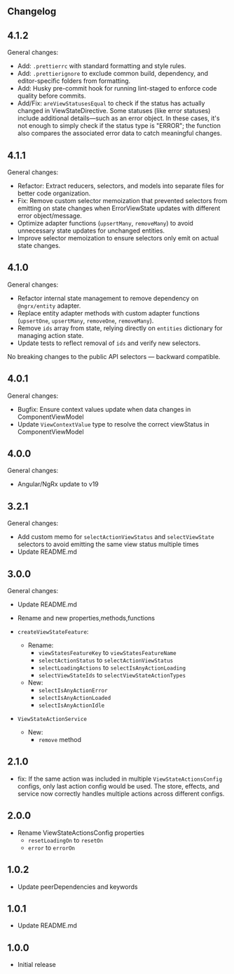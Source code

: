 ## Changelog

## 4.1.2

General changes:

- Add: `.prettierrc` with standard formatting and style rules.
- Add: `.prettierignore` to exclude common build, dependency, and editor-specific folders from formatting.
- Add: Husky pre-commit hook for running lint-staged to enforce code quality before commits.
- Add/Fix: `areViewStatusesEqual` to check if the status has actually changed in ViewStateDirective. Some statuses (like error statuses) include additional details—such as an error object. In these cases, it's not enough to simply check if the status type is "ERROR"; the function also compares the associated error data to catch meaningful changes.

## 4.1.1

General changes:

- Refactor: Extract reducers, selectors, and models into separate files for better code organization.
- Fix: Remove custom selector memoization that prevented selectors from emitting on state changes when ErrorViewState updates with different error object/message.
- Optimize adapter functions (`upsertMany`, `removeMany`) to avoid unnecessary state updates for unchanged entities.
- Improve selector memoization to ensure selectors only emit on actual state changes.

## 4.1.0

General changes:

- Refactor internal state management to remove dependency on `@ngrx/entity` adapter.
- Replace entity adapter methods with custom adapter functions (`upsertOne`, `upsertMany`, `removeOne`, `removeMany`).
- Remove `ids` array from state, relying directly on `entities` dictionary for managing action state.
- Update tests to reflect removal of `ids` and verify new selectors.

No breaking changes to the public API selectors — backward compatible.

## 4.0.1

General changes:

- Bugfix: Ensure context values update when data changes in ComponentViewModel
- Update `ViewContextValue` type to resolve the correct viewStatus in ComponentViewModel

## 4.0.0

General changes:

- Angular/NgRx update to v19

## 3.2.1

General changes:

- Add custom memo for `selectActionViewStatus` and `selectViewState` selectors to avoid emitting the same view status multiple times
- Update README.md

## 3.0.0

General changes:

- Update README.md
- Rename and new properties,methods,functions

- `createViewStateFeature`:

  - Rename:
    - `viewStatesFeatureKey` to `viewStatesFeatureName`
    - `selectActionStatus` to `selectActionViewStatus`
    - `selectLoadingActions` to `selectIsAnyActionLoading`
    - `selectViewStateIds` to `selectViewStateActionTypes`
  - New:
    - `selectIsAnyActionError`
    - `selectIsAnyActionLoaded`
    - `selectIsAnyActionIdle`

- `ViewStateActionService`
  - New:
    - `remove` method

## 2.1.0

- fix: If the same action was included in multiple `ViewStateActionsConfig` configs, only last action config would be used. The store, effects, and service now correctly handles multiple actions across different configs.

## 2.0.0

- Rename ViewStateActionsConfig properties
  - `resetLoadingOn` to `resetOn`
  - `error` to `errorOn`

## 1.0.2

- Update peerDependencies and keywords

## 1.0.1

- Update README.md

## 1.0.0

- Initial release
